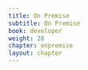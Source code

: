 ```yaml
---
title: On Premise
subtitle: On Premise
book: developer
weight: 28
chapter: onpremise
layout: chapter
---
```

